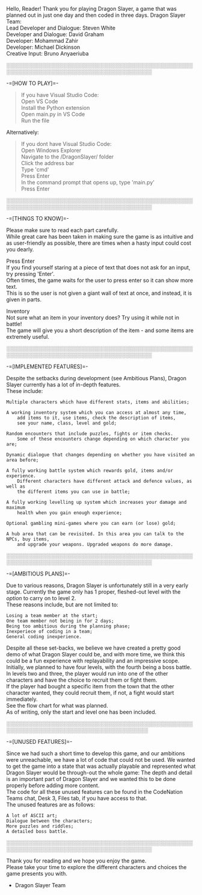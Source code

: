 Hello, Reader!
Thank you for playing Dragon Slayer, a game that was planned out in just one day and then coded in three days.
Dragon Slayer Team:<br>
Lead Developer and Dialogue: Steven White<br>
Developer and Dialogue: David Graham<br>
Developer: Mohammad Zahir<br>
Developer: Michael Dickinson<br>
Creative Input: Bruno Anyaeriuba<br>


░░░░░░░░░░░░░░░░░░░░░░░░░░░░░░░░░░░░░░░░░░░░░░░░░░░░░░░░░░░░░░░░░░░░░░░░░░░░░░░░░░░░░░░░░

-=[HOW TO PLAY]=-

> If you have Visual Studio Code:<br>
  Open VS Code<br>
  Install the Python extension<br>
  Open main.py in VS Code<br>
  Run the file<br>

Alternatively:<br>
> If you dont have Visual Studio Code:<br>
  Open Windows Explorer<br>
  Navigate to the /DragonSlayer/ folder<br>
  Click the address bar<br>
  Type 'cmd'<br>
  Press Enter<br>
  In the command prompt that opens up, type 'main.py'<br>
  Press Enter<br>


░░░░░░░░░░░░░░░░░░░░░░░░░░░░░░░░░░░░░░░░░░░░░░░░░░░░░░░░░░░░░░░░░░░░░░░░░░░░░░░░░░░░░░░░░

-=[THINGS TO KNOW]=-<br>

Please make sure to read each part carefully.<br>
    While great care has been taken in making sure the game is as intuitive and as user-friendly as possible,
    there are times when a hasty input could cost you dearly.<br>

Press Enter<br>
    If you find yourself staring at a piece of text that does not ask for an input, try pressing 'Enter'.<br>
    Often times, the game waits for the user to press enter so it can show more text.<br>
    This is so the user is not given a giant wall of text at once, and instead, it is given in parts.<br>

Inventory<br>
    Not sure what an item in your inventory does? Try using it while not in battle!<br>
    The game will give you a short description of the item - and some items are
    extremely useful.<br>


░░░░░░░░░░░░░░░░░░░░░░░░░░░░░░░░░░░░░░░░░░░░░░░░░░░░░░░░░░░░░░░░░░░░░░░░░░░░░░░░░░░░░░░░░

-=[IMPLEMENTED FEATURES]=-<br>

Despite the setbacks during development (see Ambitious Plans), Dragon Slayer currently has
a lot of in-depth features.<br>
These include:<br>

    Multiple characters which have different stats, items and abilities;

    A working inventory system which you can access at almost any time,
        add items to it, use items, check the description of items,
        see your name, class, level and gold;

    Random encounters that include puzzles, fights or item checks.
        Some of these encounters change depending on which character you are;

    Dynamic dialogue that changes depending on whether you have visited an area before;

    A fully working battle system which rewards gold, items and/or experience.
        Different characters have different attack and defence values, as well as
        the different items you can use in battle;

    A fully working levelling up system which increases your damage and maximum
        health when you gain enough experience;
    
    Optional gambling mini-games where you can earn (or lose) gold;

    A hub area that can be revisited. In this area you can talk to the NPCs, buy items,
        and upgrade your weapons. Upgraded weapons do more damage.


░░░░░░░░░░░░░░░░░░░░░░░░░░░░░░░░░░░░░░░░░░░░░░░░░░░░░░░░░░░░░░░░░░░░░░░░░░░░░░░░░░░░░░░░░

-=[AMBITIOUS PLANS]=-<br>

Due to various reasons, Dragon Slayer is unfortunately still in a very early stage.
Currently the game only has 1 proper, fleshed-out level with the *option* to carry on
to level 2.<br>
These reasons include, but are not limited to:<br>

    Losing a team member at the start;
    One team member not being in for 2 days;
    Being too ambitious during the planning phase;
    Inexperiece of coding in a team;
    General coding inexperience.

Despite all these set-backs, we believe we have created a pretty good demo of what Dragon Slayer could be,
and with more time, we think this could be a fun experience with replayability and an impressive scope.<br>
Initially, we planned to have four levels, with the fourth being a boss battle.<br>
In levels two and three, the player would run into one of the other characters and have the choice to
recruit them or fight them.<br>
If the player had bought a specific item from the town that the other character wanted, they could
recruit them, if not, a fight would start immediately.<br>
See the flow chart for what was planned.<br>
As of writing, only the start and level one has been included.<br>


░░░░░░░░░░░░░░░░░░░░░░░░░░░░░░░░░░░░░░░░░░░░░░░░░░░░░░░░░░░░░░░░░░░░░░░░░░░░░░░░░░░░░░░░

-=[UNUSED FEATURES]=-<br>

Since we had such a short time to develop this game, and our ambitions were unreachable, we have a lot of code
that could not be used. We wanted to get the game into a state that was actually playable and represented
what Dragon Slayer would be through-out the whole game: The depth and detail is an important part of
Dragon Slayer and we wanted this to be done properly before adding more content.<br>
The code for all these unused features can be found in the CodeNation Teams chat, Desk 3, Files tab,
if you have access to that.<br>
The unused features are as follows:<br>

    A lot of ASCII art;
    Dialogue between the characters;
    More puzzles and riddles;
    A detailed boss battle.


░░░░░░░░░░░░░░░░░░░░░░░░░░░░░░░░░░░░░░░░░░░░░░░░░░░░░░░░░░░░░░░░░░░░░░░░░░░░░░░░░░░░░░░░░

Thank you for reading and we hope you enjoy the game.<br>
Please take your time to explore the different characters and choices the game presents you with.<br>

- Dragon Slayer Team
